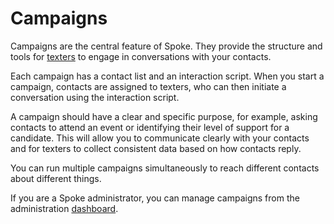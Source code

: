 # Campaigns

Campaigns are the central feature of Spoke. They provide the
structure and tools for [texters](https://docs.spokerewired.com/article/6-user-roles) to engage in conversations with your contacts.

Each campaign has a contact list and an interaction script. When you start a campaign, contacts are assigned to texters,
who can then initiate a conversation using the interaction
script.

A campaign should have a clear and specific purpose, for
example, asking contacts to attend an event or identifying their
level of support for a candidate. This will allow you to
communicate clearly with your contacts and for texters to
collect consistent data based on how contacts reply.

You can run multiple campaigns simultaneously to reach different
contacts about different things.

If you are a Spoke administrator, you can manage campaigns from
the administration [dashboard](https://docs.spokerewired.com/article/52-dashboards).

 